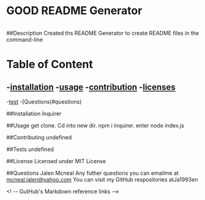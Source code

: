 
  # GOOD README Generator
 <a href="https://img.shields.io/badge/License-MIT-brightgreen"><img scr="https//img.shields.io/badge/License-$data.license}-brightgreen"></a>


  ##Description
  Created ths README Generator to create README files in the command-line


# Table of Content
-[installation](#installation)
-[usage](#usage)
-[contribution](#contribution)
-[licenses](#licenses)
-
-[test](#test)
-[Questions(#questions)


##Installation 
Inquirer 

##Usage
get clone. Cd into new dir. npm i inquirer. enter node index.js


##Contributing
undefined

##Tests 
undefined

##License 
Licensed under MIT License

##Questions
Jalen Mcneal
Any futher questions you can emailme at mcneal.jalen@yahoo.com
You can visit my GitHub respositories atJa1993en

<! -- GutHub's Markdown reference links -->


